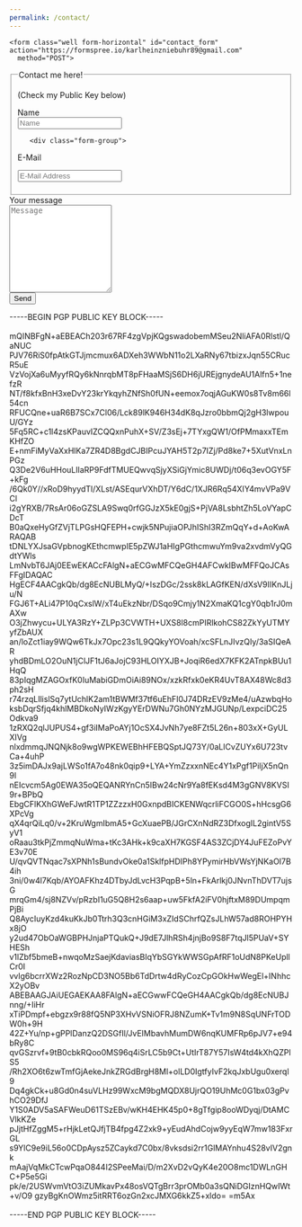 ```yaml
---
permalink: /contact/
---
```


<html>
<head>
<!-- Latest compiled and minified CSS -->
<link rel="stylesheet" href="http://maxcdn.bootstrapcdn.com/bootstrap/3.3.7/css/bootstrap.min.css" integrity="sha384-BVYiiSIFeK1dGmJRAkycuHAHRg32OmUcww7on3RYdg4Va+PmSTsz/K68vbdEjh4u" crossorigin="anonymous">

<style>
#success_message{ display: none;}
</style>
</head>

<div class="container">

    <form class="well form-horizontal" id="contact_form" action="https://formspree.io/karlheinzniebuhr89@gmail.com"
      method="POST">
<fieldset>

<!-- Form Name -->
<legend>Contact me here!</legend><p>(Check my Public Key below)</p>

<!-- Text input-->

<div class="form-group">
  <label class="col-md-4 control-label">Name</label>  
  <div class="col-md-4 inputGroupContainer">
  <div class="input-group">
  <span class="input-group-addon"><i class="glyphicon glyphicon-user"></i></span>
  <input  name="first_name" placeholder="Name" class="form-control"  type="text">
    </div>
  </div>
</div>


<!-- Text input-->
       <div class="form-group">
  <label class="col-md-4 control-label">E-Mail</label>  
    <div class="col-md-4 inputGroupContainer">
    <div class="input-group">
        <span class="input-group-addon"><i class="glyphicon glyphicon-envelope"></i></span>
  <input name="email" placeholder="E-Mail Address" class="form-control"  type="text">
    </div>
  </div>
</div>


<div class="form-group">
  <label class="col-md-4 control-label">Your message</label>
    <div class="col-md-4 inputGroupContainer">
    <div class="input-group">
        <span class="input-group-addon"><i class="glyphicon glyphicon-pencil"></i></span>
        	<textarea rows="10" class="form-control" name="comment" placeholder="Message"></textarea>
  </div>
  </div>
</div>

<!-- Success message -->
<div class="alert alert-success" role="alert" id="success_message">Success <i class="glyphicon glyphicon-thumbs-up"></i> Thanks for contacting us, we will get back to you shortly.</div>

<!-- Button -->
<div class="form-group">
  <label class="col-md-4 control-label"></label>
  <div class="col-md-4">
    <button type="submit" class="btn btn-warning" >Send <span class="glyphicon glyphicon-send"></span></button>
  </div>
</div>

-----BEGIN PGP PUBLIC KEY BLOCK-----  
<br>
mQINBFgN+aEBEACh203r67RF4zgVpjKQgswadobemMSeu2NliAFA0Rlstl/QaNUC
PJV76RiS0fpAtkGTJjmcmux6ADXeh3WWbN11o2LXaRNy67tbizxJqn55CRucR5uE
VzVojXa6uMyyfRQy6kNnrqbMT8pFHaaMSjS6DH6jUREjgnydeAU1Alfn5+1nefzR
NT/f8kfxBnH3xeDvY23krYkqyhZNfSh0fUN+eemox7oqjAGuKW0s8Tv8m66l54cn
RFUCQne+uaR6B7SCx7Cl06/Lck89lK946H34dK8qJzro0bbmQj2gH3lwpouU/GYz
5Fq5RC+c1l4zsKPauvIZCQQxnPuhX+SV/Z3sEj+7TYxgQW1/OfPMmaxxTEmKHfZO
E+nmFiMyVaXxHlKa7ZR4D8BgdCJBIPcuJYAH5T2p7IZj/Pd8ke7+5XutVnxLnPGz
Q3De2V6uHHouLIlaRP9FdfTMUEQwvqSjyXSiGjYmic8UWDj/t06q3evOGY5F+kFg
/6Qk0Y//xRoD9hyydTl/XLst/ASEqurVXhDT/Y6dC/1XJR6Rq54XIY4mvVPa9VCl
i2gYRXB/7RsAr06oGZSLA9Swq0rfGGJzX5kE0gjS+PjVA8LsbhtZh5LoVYapCDcT
B0aQxeHyGfZVjTLPGsHQFEPH+cwjk5NPujiaOPJhIShI3RZmQqY+d+AoKwARAQAB
tDNLYXJsaGVpbnogKEthcmwpIE5pZWJ1aHIgPGthcmwuYm9va2xvdmVyQGdtYWls
LmNvbT6JAj0EEwEKACcFAlgN+aECGwMFCQeGH4AFCwkIBwMFFQoJCAsFFgIDAQAC
HgECF4AACgkQb/dg8EcNUBLMyQ/+IszDGc/2ssk8kLAGfKEN/dXsV9IIKnJLju/N
FGJ6T+ALi47P10qCxslW/xT4uEkzNbr/DSqo9Cmjy1N2XmaKQ1cgY0qb1rJ0mAXw
O3jZhwycu+ULYA3RzY+ZLPp3CVWTH+UXS8l8cmPIRlkohCS82ZkYyUTMYyfZbAUX
an/loZct1iay9WQw6TkJx7Opc23s1L9QQkyYOVoah/xcSFLnJIvzQIy/3aSIQeAR
yhdBDmLO2OuN1jClJF1tJ6aJojC93HLOIYXJB+JoqiR6edX7KFK2ATnpkBUu1HqQ
83pIqgMZAGOxfK0IuMabiGDmOiAi89NOx/xzkRfxk0eKR4UvT8AX48Wc8d3ph2sH
r74rzqLIlislSq7ytUchlK2am1tBWMf37tf6uEhFI0J74DRzEV9zMe4/uAzwbqHo
ksbDqrSfjq4khlMBDkoNyIWzKgyYErDWNu7Gh0NYzMJGUNp/LexpciDC25Odkva9
1zRXQ2qlJUPUS4+gf3iIMaPoAYj1OcSX4JvNh7ye8FZt5L26n+803xX+GyULXIVg
nlxdmmqJNQNjk8o9wgWPKEWEBhHFEBQSptJQ73Y/0aLlCvZUYx6U723tvCa+4uhP
3z5imDAJx9ajLWSo1fA7o48nk0qip9+LYA+YmZzxxnNEc4Y1xPgf1PiljX5nQn9l
nEIcvcm5Ag0EWA35oQEQANRYnCn5IBw24cNr9Ya8fEKsd4M3gGNV8KVSI9r+BPbQ
EbgCFlKXhGWeFJwtR1TP1ZZzzxH0GxnpdBICKENWqcrliFCGO0S+hHcsgG6XPcVg
qX4qrQiLq0/v+2KruWgmIbmA5+GcXuaePB/JGrCXnNdRZ3DfxogIL2gintV5SyV1
oRaau3tkPjZmmqNuWma+tKc3AHk+k9caXH7KGSF4AS3ZCjDY4JuFEZoPvYE3v70E
U/qvQVTNqac7sXPNh1sBundvOke0a1SklfpHDIPh8YPymirHbVWsYjNKaOI7B4ih
3ni/0w4l7Kqb/AYOAFKhz4DTbyJdLvcH3PqpB+5ln+FkArlkj0JNvnThDVT7ujsG
mrqGm4/sj8NZVv/pRzbI1uG5Q8H2s6aap+uw5FkfA2iFV0hjftxM89DUmpqmPjBi
Q8AycIuyKzd4kuKkJb0Ttrh3Q3cnHGiM3xZIdSChrfQZsJLhW57ad8ROHPYHx8jO
y2ud47ObOaWGBPHJnjaPTQukQ+J9dE7JlhRSh4jnjBo9S8F7tqJl5PUaV+SYHESh
v1lZbf5bmeB+nwqoMzSaejKdaviasBIqYbSGYkWWSGpAfRF1oUdN8PKeUpllCr0I
vvlg6bcrrXWz2RozNpCD3NO5Bb6TdDrtw4dRyCozCpGOkHwWegEl+INhhcX2yOBv
ABEBAAGJAiUEGAEKAA8FAlgN+aECGwwFCQeGH4AACgkQb/dg8EcNUBJnng/+IiHr
xTiPDmpf+ebgzx9r88fQ5NP3XHvVSNiOFRJ8NZumK+Tv1m9N8SqUNFrTODW0h+9H
42Z+Yu/np+gPPlDanzQ2DSGfIl/JvEIMbavhMumDW6nqKUMFRp6pJV7+e94bRy8C
qvGSzrvf+9tB0cbkRQoo0MS96q4iSrLC5b9Ct+UtIrT87Y57IsW4td4kXhQZPlS5
/Rh2XO6t6zwTmfGjAekeJnkZRGdBrgH8Ml+olLD0IgtfyIvF2kqJxbUgu0xerql9
Dq4gkCk+u8Gd0n4suVLHz99WxcM9bgMQDX8UjrQO19UhMc0G1bx03gPvhCO29DfJ
Y1S0ADV5aSAFWeuD61TSzEBv/wKH4EHK45p0+8gTfgip8ooWDyqj/DtAMCVlkKZe
pJjtHfZggM5+rHjkLetQJfjTB4fpg4Z2xk9+yEudAhdCojw9yyEqW7mw183FxrGL
s9YlC9e9iL56o0CDpAysz5ZCaykd7C0bx/8vksdsi2rr1GlMAYnhu4S28vIV2gnk
mAajVqMkCTcwPqaO844I2SPeeMai/D/m2XvD2vQyK4e20O8mc1DWLnGHC+P5e5Gi
pk/e/2USWvmVtO3iZUMkavPx48osVQTgBrr3prOMb0a3sQNiDGIznHQwIWt+v/O9
gzyBgKnOWmz5itRRT6ozGn2xcJMXG6kkZ5+xldo=
=m5Ax  
<br>
-----END PGP PUBLIC KEY BLOCK-----  

</fieldset>
</form>
</div>

</html>
